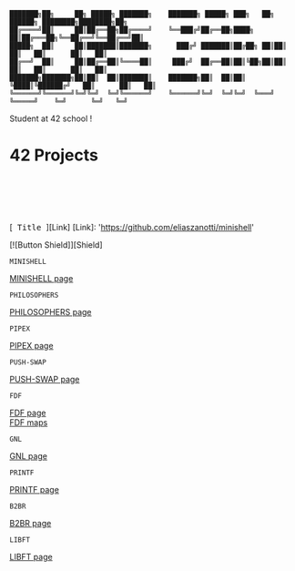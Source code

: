 ```
███████╗██╗     ██╗ █████╗ ███████╗    ███████╗ █████╗ ███╗   ██╗ ██████╗ ████████╗████████╗██╗
██╔════╝██║     ██║██╔══██╗██╔════╝    ╚══███╔╝██╔══██╗████╗  ██║██╔═══██╗╚══██╔══╝╚══██╔══╝██║
█████╗  ██║     ██║███████║███████╗      ███╔╝ ███████║██╔██╗ ██║██║   ██║   ██║      ██║   ██║
██╔══╝  ██║     ██║██╔══██║╚════██║     ███╔╝  ██╔══██║██║╚██╗██║██║   ██║   ██║      ██║   ██║
███████╗███████╗██║██║  ██║███████║    ███████╗██║  ██║██║ ╚████║╚██████╔╝   ██║      ██║   ██║
╚══════╝╚══════╝╚═╝╚═╝  ╚═╝╚══════╝    ╚══════╝╚═╝  ╚═╝╚═╝  ╚═══╝ ╚═════╝    ╚═╝      ╚═╝   ╚═╝
```                                        

Student at 42 school !

# 42 Projects 

<br>
<br>


</div>

<br>
<br>

[<kbd> Title </kbd>][Link]
[Link]: 'https://github.com/eliaszanotti/minishell'




[![Button Shield]][Shield]

```
MINISHELL
```
[MINISHELL page](https://github.com/eliaszanotti/minishell)
```
PHILOSOPHERS
```
[PHILOSOPHERS page](https://github.com/eliaszanotti/philo)
```
PIPEX
```
[PIPEX page](https://github.com/eliaszanotti/pipex)
```
PUSH-SWAP                 
```
[PUSH-SWAP page](https://github.com/eliaszanotti/push_swap)
```
FDF
```
[FDF page](https://github.com/eliaszanotti/fdf)<br>
[FDF maps](https://github.com/eliaszanotti/fdf-maps)
```
GNL
```
[GNL page](https://github.com/eliaszanotti/gnl)
```
PRINTF   
```
[PRINTF page](https://github.com/eliaszanotti/printf)
```
B2BR                                                 
```
[B2BR page](https://github.com/eliaszanotti/b2br)
```
LIBFT                                                           
```
[LIBFT page](https://github.com/eliaszanotti/libft)
